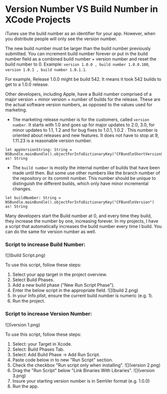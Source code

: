 # Version Number VS Build Number in XCode Projects

iTunes use the build number as an identifier for your app. However, when you distribute people will only see the version number.

The new build number must be larger than the build number previously submitted. You can increment build number forever or put in the build number field as a combined build number + version number and reset the build number to 0. Example: ```version 1.0.0 , build number 1.0.0.100```, ```version 1.0.1 , build number 1.0.1.1```.

For example, Release 1.0.0 might be build 542. It means it took 542 builds to get to a 1.0.0 release.

Other developers, including Apple, have a Build number comprised of a major version + minor version + number of builds for the release. These are the actual software version numbers, as opposed to the values used for marketing.

* The marketing release number is for the customers, called ```version number```. It starts with 1.0 and goes up for major updates to 2.0, 3.0, for minor updates to 1.1, 1.2 and for bug fixes to 1.0.1, 1.0.2 . This number is oriented about releases and new features. It does not have to stop at 9, 1.11.23 is a reasonable version number.

```
let appVersionString: String = NSBundle.mainBundle().objectForInfoDictionaryKey("CFBundleShortVersionString") as! String
```

* The ```build number``` is mostly the internal number of builds that have been made until then. But some use other numbers like the branch number of the repository or its commit number. This number should be unique to distinguish the different builds, which only have minor incremental changes.

```
let buildNumber: String = NSBundle.mainBundle().objectForInfoDictionaryKey("CFBundleVersion") as! String
```

Many developers start the Build number at 0, and every time they build, they increase the number by one, increasing forever. In my projects, I have a script that automatically increases the build number every time I build. You can do the same for version number as well.

### Script to increase Build Number:
![](build Script.png)

To use this script, follow these steps:

1. Select your app target in the project overview.
2. Select Build Phases.
3. Add a new build phase ("New Run Script Phase").
4. Enter the below script in the appropriate field.
![](build 2.png)
5. In your Info.plist, ensure the current build number is numeric (e.g. 1).
6. Run the project.

### Script to increase Version Number:

![](version 1.png)

To use this script, follow these steps:

1. Select: your Target in Xcode.
2. Select: Build Phases Tab.
3. Select: Add Build Phase -> Add Run Script.
4. Paste code below in to new "Run Script" section.
5. Check the checkbox "Run script only when installing".
![](version 2.png)
6. Drag the "Run Script" below "Link Binaries With Libraries".
![](version 3.png)
7. Insure your starting version number is in SemVer format (e.g. 1.0.0)
8. Run the app.